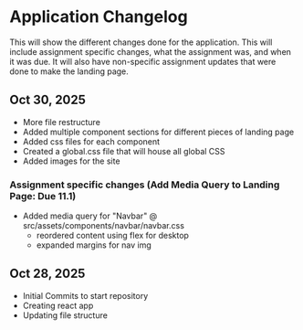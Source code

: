 # Application Changelog

This will show the different changes done for the application. This will include assignment specific changes, what the assignment was, and when it was due. It will also have non-specific assignment updates that were done to make the landing page.

## Oct 30, 2025

- More file restructure
- Added multiple component sections for different pieces of landing page
- Added css files for each component
- Created a global.css file that will house all global CSS
- Added images for the site

### Assignment specific changes (Add Media Query to Landing Page: Due 11.1)

- Added media query for "Navbar" @ src/assets/components/navbar/navbar.css
  - reordered content using flex for desktop
  - expanded margins for nav img

## Oct 28, 2025

- Initial Commits to start repository
- Creating react app
- Updating file structure
